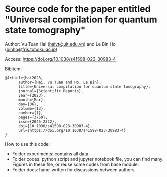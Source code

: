 # Source code for the paper entitled "Universal compilation for quantum state tomography"

Author: Vu Tuan Hai (haivt@uit.edu.vn) and Le Bin Ho (binho@fris.tohoku.ac.jp)

Access: https://doi.org/10.1038/s41598-023-30983-4

Bibitem:

```
@Article{Hai2023,
      author={Hai, Vu Tuan and Ho, Le Bin},
      title={Universal compilation for quantum state tomography},
      journal={Scientific Reports},
      year={2023},
      month={Mar},
      day={06},
      volume={13},
      number={1},
      pages={3750},
      issn={2045-2322},
      doi={10.1038/s41598-023-30983-4},
      url={https://doi.org/10.1038/s41598-023-30983-4}
}
```

How to use this code:

- Folder experiments: contains all data
- Folder codes: python script and jupyter notebook file, you can find many Figures in these file, or reuse some codes from base module.
- Folder docs: hand-written for discussions between authors.

